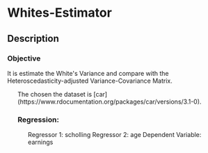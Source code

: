 # Whites-Estimator

## Description 

### Objective

It is estimate the White's Variance and compare with the Heteroscedasticity-adjusted Variance-Covariance Matrix.  


<ol> The chosen the dataset is [car](https://www.rdocumentation.org/packages/car/versions/3.1-0).

### Regression:

<ol> Regressor 1: scholling
 Regressor 2: age
 Dependent Variable: earnings
